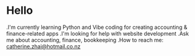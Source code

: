 # Hello
.I'm currently learning Python and Vibe coding for creating accounting & finance-related apps
.I'm looking for help with website development 
.Ask me about accounting, finance, bookkeeping
.How to reach me: catherine.zhai@hotmail.co.nz
